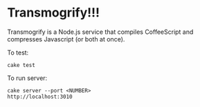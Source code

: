 Transmogrify!!!
===============

Transmogrify is a Node.js service that compiles CoffeeScript and compresses Javascript (or both at once).

To test:

    cake test

To run server:

    cake server --port <NUMBER>
    http://localhost:3010
